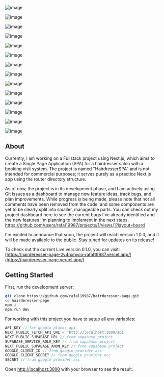 ![image](https://github.com/user-attachments/assets/c2889164-85be-4e80-acd0-52e5fc7b2bc0)

![image](https://github.com/user-attachments/assets/06ff9253-9efb-4f1c-a4f9-9f8b6a388468)

![image](https://github.com/user-attachments/assets/c6b7116a-dac7-4801-bf89-a7fab78346b6)

![image](https://github.com/user-attachments/assets/3a829000-02b7-4b13-911d-28ab9b44916d)

![image](https://github.com/user-attachments/assets/2a1b2c41-d767-4ebf-aec9-a4d362cba51e)

![image](https://github.com/user-attachments/assets/41bba95b-c02e-4150-ba4f-534796a2aef5)

![image](https://github.com/user-attachments/assets/58590697-7bac-4a99-8643-209b1e1bc2ad)

![image](https://github.com/user-attachments/assets/e86d1953-c4b2-4850-b2a8-d3435a85a3c2)

![image](https://github.com/user-attachments/assets/e31e9151-e118-402a-9939-86ba39d56e41)

![image](https://github.com/user-attachments/assets/ad4f1c5a-4e20-464d-b731-9007a0923b39)

![image](https://github.com/user-attachments/assets/9d6d51be-1bea-4310-bc05-d85e361e0b8d)

![image](https://github.com/user-attachments/assets/4915f51c-0c19-425c-8393-60066223f290)

![image](https://github.com/user-attachments/assets/20d3f5b9-9240-4f9d-930a-4a63655b8ab2)

![image](https://github.com/user-attachments/assets/27dc04eb-e16d-47bd-8651-7913d9d1ef38)

## About

Currently, I am working on a Fullstack project using Next.js, which aims to create a Single Page Application (SPA) for a hairdresser salon with a booking visit system. The project is named "HairdresserSPA" and is not intended for commercial purposes; it serves purely as a practice Next.js app using the router directory structure.

As of now, the project is in its development phase, and I am actively using Git issues as a dashboard to manage new feature ideas, track bugs, and plan improvements. While progress is being made, please note that not all comments have been removed from the code, and some components are yet to be clearly split into smaller, manageable parts.
You can check out my project dashboard here to see the current bugs I've already identified and the new features I'm planning to implement in the next steps.
https://github.com/users/rafal19987/projects/1/views/1?layout=board


I'm excited to announce that soon, the project will reach version 1.0.0, and it will be made available to the public. Stay tuned for updates on its release!

To check out the current Live version 0.1.0, you can visit: 
[https://hairderesser-page-2v4nxhyco-rafal19987.vercel.app/](https://hairderesser-page.vercel.app/)

## Getting Started

First, run the development server:

```bash
git clone https://github.com/rafal19987/hairderesser-page.git
cd hairderesser-page
npm i
npm run dev
```

For working with this project you have to setup all env variables:

```ts
API_KEY // for google places api
NEXT_PUBLIC_FETCH_API_URL = 'http://localhost:3000/api'
NEXT_PUBLIC_SUPABASE_URL // from supabase project
SUPABASE_SERVICE_ROLE_KEY // from supabase project
NEXT_PUBLIC_SUPABASE_ANON_KEY // from supabase project
GOOGLE_CLIENT_ID // from google provider acc
GOOGLE_CLIENT_SECRET // from google provider acc
SECRET // from google provider acc
```

Open [http://localhost:3000](http://localhost:3000) with your browser to see the result.
